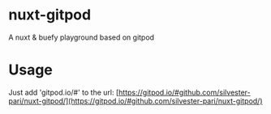 # nuxt-gitpod
A nuxt & buefy playground based on gitpod

# Usage
Just add 'gitpod.io/#' to the url: [https://gitpod.io/#github.com/silvester-pari/nuxt-gitpod/](https://gitpod.io/#github.com/silvester-pari/nuxt-gitpod/)
